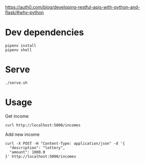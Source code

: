 https://auth0.com/blog/developing-restful-apis-with-python-and-flask/#why-python

# Dev dependencies

```
pipenv install
pipenv shell
```

# Serve

```
./serve.sh
```

# Usage

Get income

```
curl http://localhost:5000/incomes
```

Add new income

```
curl -X POST -H "Content-Type: application/json" -d '{
  "description": "lottery",
  "amount": 1000.0
}' http://localhost:5000/incomes
```